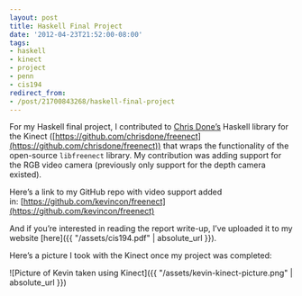 ```yaml
---
layout: post
title: Haskell Final Project
date: '2012-04-23T21:52:00-08:00'
tags:
- haskell
- kinect
- project
- penn
- cis194
redirect_from:
- /post/21700843268/haskell-final-project
---
```


For my Haskell final project, I contributed to [Chris Done’s](https://chrisdone.com) Haskell library for the Kinect ([https://github.com/chrisdone/freenect](https://github.com/chrisdone/freenect)) that wraps the functionality of the open-source `libfreenect` library. My contribution was adding support for the RGB video camera (previously only support for the depth camera existed).

Here’s a link to my GitHub repo with video support added in: [https://github.com/kevincon/freenect](https://github.com/kevincon/freenect)

And if you’re interested in reading the report write-up, I’ve uploaded it to my website [here]({{ "/assets/cis194.pdf" | absolute_url }}).

Here’s a picture I took with the Kinect once my project was completed:

![Picture of Kevin taken using Kinect]({{ "/assets/kevin-kinect-picture.png" | absolute_url }})
